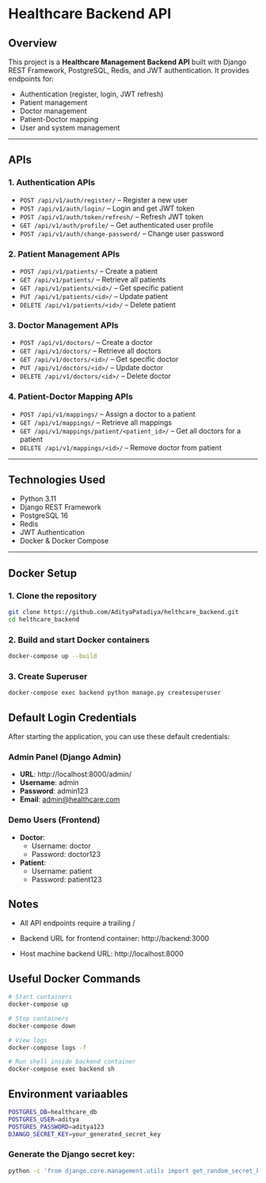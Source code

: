 # Healthcare Backend API

## Overview

This project is a **Healthcare Management Backend API** built with Django REST Framework, PostgreSQL, Redis, and JWT authentication. It provides endpoints for:

- Authentication (register, login, JWT refresh)
- Patient management
- Doctor management
- Patient-Doctor mapping
- User and system management

---

## APIs

### 1. Authentication APIs
- `POST /api/v1/auth/register/` – Register a new user  
- `POST /api/v1/auth/login/` – Login and get JWT token  
- `POST /api/v1/auth/token/refresh/` – Refresh JWT token  
- `GET /api/v1/auth/profile/` – Get authenticated user profile  
- `POST /api/v1/auth/change-password/` – Change user password  

### 2. Patient Management APIs
- `POST /api/v1/patients/` – Create a patient  
- `GET /api/v1/patients/` – Retrieve all patients  
- `GET /api/v1/patients/<id>/` – Get specific patient  
- `PUT /api/v1/patients/<id>/` – Update patient  
- `DELETE /api/v1/patients/<id>/` – Delete patient  

### 3. Doctor Management APIs
- `POST /api/v1/doctors/` – Create a doctor  
- `GET /api/v1/doctors/` – Retrieve all doctors  
- `GET /api/v1/doctors/<id>/` – Get specific doctor  
- `PUT /api/v1/doctors/<id>/` – Update doctor  
- `DELETE /api/v1/doctors/<id>/` – Delete doctor  

### 4. Patient-Doctor Mapping APIs
- `POST /api/v1/mappings/` – Assign a doctor to a patient  
- `GET /api/v1/mappings/` – Retrieve all mappings  
- `GET /api/v1/mappings/patient/<patient_id>/` – Get all doctors for a patient  
- `DELETE /api/v1/mappings/<id>/` – Remove doctor from patient  

---

## Technologies Used
- Python 3.11  
- Django REST Framework  
- PostgreSQL 16  
- Redis  
- JWT Authentication  
- Docker & Docker Compose  

---

## Docker Setup

### 1. Clone the repository

```bash
git clone https://github.com/AdityaPatadiya/helthcare_backend.git
cd helthcare_backend
```

### 2. Build and start Docker containers
```bash
docker-compose up --build
```

### 3. Create Superuser
```bash
docker-compose exec backend python manage.py createsuperuser
```


## Default Login Credentials

After starting the application, you can use these default credentials:

### Admin Panel (Django Admin)
- **URL**: http://localhost:8000/admin/
- **Username**: admin
- **Password**: admin123
- **Email**: admin@healthcare.com

### Demo Users (Frontend)
- **Doctor**: 
  - Username: doctor
  - Password: doctor123
- **Patient**:
  - Username: patient  
  - Password: patient123


## Notes
- All API endpoints require a trailing /

- Backend URL for frontend container: http://backend:3000

- Host machine backend URL: http://localhost:8000

## Useful Docker Commands
```bash
# Start containers
docker-compose up

# Stop containers
docker-compose down

# View logs
docker-compose logs -f

# Run shell inside backend container
docker-compose exec backend sh
```

## Environment variaables
```bash
POSTGRES_DB=healthcare_db
POSTGRES_USER=aditya
POSTGRES_PASSWORD=aditya123
DJANGO_SECRET_KEY=your_generated_secret_key
```

### Generate the Django secret key:
```bash
python -c 'from django.core.management.utils import get_random_secret_key; print(get_random_secret_key())'
```
